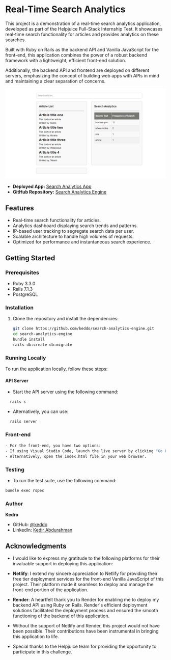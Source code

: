 # Real-Time Search Analytics

This project is a demonstration of a real-time search analytics application, developed as part of the Helpjuice Full-Stack Internship Test. It showcases real-time search functionality for articles and provides analytics on these searches.

Built with Ruby on Rails as the backend API and Vanilla JavaScript for the front-end, this application combines the power of a robust backend framework with a lightweight, efficient front-end solution.

Additionally, the backend API and frontend are deployed on different servers, emphasizing the concept of building web apps with APIs in mind and maintaining a clear separation of concerns.

![Search Analytics App](./screenshot_app.PNG)
- **Deployed App:** [Search Analytics App](https://real-time-search-analytics.netlify.app/)
- **GitHub Repository:** [Search Analytics Engine](https://github.com/keddo/search-analytics-engine)

## Features
- Real-time search functionality for articles.
- Analytics dashboard displaying search trends and patterns.
- IP-based user tracking to segregate search data per user.
- Scalable architecture to handle high volumes of requests.
- Optimized for performance and instantaneous search experience.

## Getting Started
### Prerequisites
- Ruby 3.3.0
- Rails 7.1.3
- PostgreSQL

### Installation
1. Clone the repository and install the dependencies:
    ```bash
    git clone https://github.com/keddo/search-analytics-engine.git
    cd search-analytics-engine
    bundle install
    rails db:create db:migrate
    ```

### Running Locally

To run the application locally, follow these steps:

#### API Server
- Start the API server using the following command:
```bash
  rails s
```

- Alternatively, you can use:
```bash
  rails server
```
### Front-end
```bash
- For the front-end, you have two options:
- If using Visual Studio Code, launch the live server by clicking "Go Live" in the bottom right corner.
- Alternatively, open the index.html file in your web browser.
```

### Testing
- To run the test suite, use the following command:
```bash
bundle exec rspec
```
### Author
**Kedro**
- GitHub: [@keddo](https://github.com/keddo)
- LinkedIn: [Kedir Abdurahman](https://www.linkedin.com/in/keddo/)

## Acknowledgments

- I would like to express my gratitude to the following platforms for their invaluable support in deploying this application:

- **Netlify**: I extend my sincere appreciation to Netlify for providing their free tier deployment services for the front-end Vanilla JavaScript of this project. Their platform made it seamless to deploy and manage the front-end portion of the application.

- **Render**: A heartfelt thank you to Render for enabling me to deploy my backend API using Ruby on Rails. Render's efficient deployment solutions facilitated the deployment process and ensured the smooth functioning of the backend of this application.

- Without the support of Netlify and Render, this project would not have been possible. Their contributions have been instrumental in bringing this application to life.

- Special thanks to the Helpjuice team for providing the opportunity to participate in this challenge.
